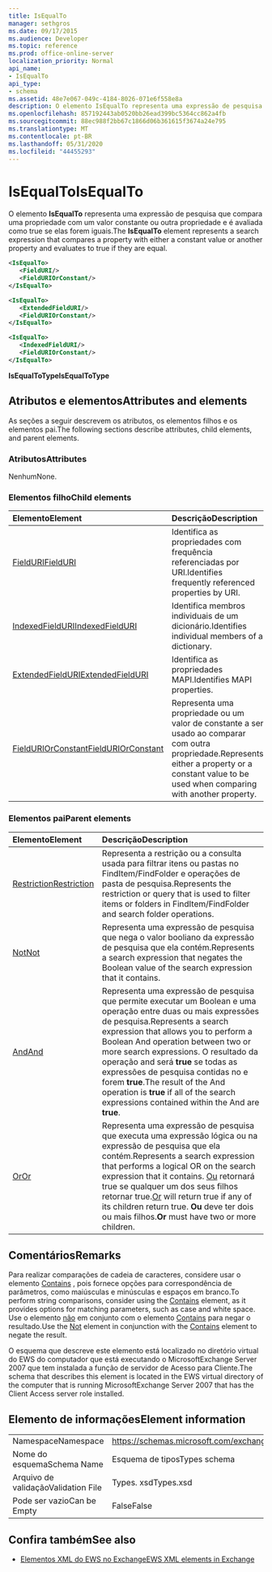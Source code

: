 ```yaml
---
title: IsEqualTo
manager: sethgros
ms.date: 09/17/2015
ms.audience: Developer
ms.topic: reference
ms.prod: office-online-server
localization_priority: Normal
api_name:
- IsEqualTo
api_type:
- schema
ms.assetid: 48e7e067-049c-4184-8026-071e6f558e8a
description: O elemento IsEqualTo representa uma expressão de pesquisa que compara uma propriedade com um valor constante ou outra propriedade e é avaliada como true se elas forem iguais.
ms.openlocfilehash: 857192443ab0520bb26ead399bc5364cc862a4fb
ms.sourcegitcommit: 88ec988f2bb67c1866d06b361615f3674a24e795
ms.translationtype: MT
ms.contentlocale: pt-BR
ms.lasthandoff: 05/31/2020
ms.locfileid: "44455293"
---
```

# <a name="isequalto"></a><span data-ttu-id="dbc23-103">IsEqualTo</span><span class="sxs-lookup"><span data-stu-id="dbc23-103">IsEqualTo</span></span>

<span data-ttu-id="dbc23-104">O elemento **IsEqualTo** representa uma expressão de pesquisa que compara uma propriedade com um valor constante ou outra propriedade e é avaliada como true se elas forem iguais.</span><span class="sxs-lookup"><span data-stu-id="dbc23-104">The **IsEqualTo** element represents a search expression that compares a property with either a constant value or another property and evaluates to true if they are equal.</span></span> 
  
```xml
<IsEqualTo>
   <FieldURI/>
   <FieldURIOrConstant/>
</IsEqualTo>
```

```xml
<IsEqualTo>
   <ExtendedFieldURI/>
   <FieldURIOrConstant/>
</IsEqualTo>
```

```xml
<IsEqualTo>
   <IndexedFieldURI/> 
   <FieldURIOrConstant/>
</IsEqualTo>
```

<span data-ttu-id="dbc23-105">**IsEqualToType**</span><span class="sxs-lookup"><span data-stu-id="dbc23-105">**IsEqualToType**</span></span>

## <a name="attributes-and-elements"></a><span data-ttu-id="dbc23-106">Atributos e elementos</span><span class="sxs-lookup"><span data-stu-id="dbc23-106">Attributes and elements</span></span>

<span data-ttu-id="dbc23-107">As seções a seguir descrevem os atributos, os elementos filhos e os elementos pai.</span><span class="sxs-lookup"><span data-stu-id="dbc23-107">The following sections describe attributes, child elements, and parent elements.</span></span>
  
### <a name="attributes"></a><span data-ttu-id="dbc23-108">Atributos</span><span class="sxs-lookup"><span data-stu-id="dbc23-108">Attributes</span></span>

<span data-ttu-id="dbc23-109">Nenhum</span><span class="sxs-lookup"><span data-stu-id="dbc23-109">None.</span></span>
  
### <a name="child-elements"></a><span data-ttu-id="dbc23-110">Elementos filho</span><span class="sxs-lookup"><span data-stu-id="dbc23-110">Child elements</span></span>

|<span data-ttu-id="dbc23-111">**Elemento**</span><span class="sxs-lookup"><span data-stu-id="dbc23-111">**Element**</span></span>|<span data-ttu-id="dbc23-112">**Descrição**</span><span class="sxs-lookup"><span data-stu-id="dbc23-112">**Description**</span></span>|
|:-----|:-----|
|[<span data-ttu-id="dbc23-113">FieldURI</span><span class="sxs-lookup"><span data-stu-id="dbc23-113">FieldURI</span></span>](fielduri.md) <br/> |<span data-ttu-id="dbc23-114">Identifica as propriedades com frequência referenciadas por URI.</span><span class="sxs-lookup"><span data-stu-id="dbc23-114">Identifies frequently referenced properties by URI.</span></span>  <br/> |
|[<span data-ttu-id="dbc23-115">IndexedFieldURI</span><span class="sxs-lookup"><span data-stu-id="dbc23-115">IndexedFieldURI</span></span>](indexedfielduri.md) <br/> |<span data-ttu-id="dbc23-116">Identifica membros individuais de um dicionário.</span><span class="sxs-lookup"><span data-stu-id="dbc23-116">Identifies individual members of a dictionary.</span></span>  <br/> |
|[<span data-ttu-id="dbc23-117">ExtendedFieldURI</span><span class="sxs-lookup"><span data-stu-id="dbc23-117">ExtendedFieldURI</span></span>](extendedfielduri.md) <br/> |<span data-ttu-id="dbc23-118">Identifica as propriedades MAPI.</span><span class="sxs-lookup"><span data-stu-id="dbc23-118">Identifies MAPI properties.</span></span>  <br/> |
|[<span data-ttu-id="dbc23-119">FieldURIOrConstant</span><span class="sxs-lookup"><span data-stu-id="dbc23-119">FieldURIOrConstant</span></span>](fielduriorconstant.md) <br/> |<span data-ttu-id="dbc23-120">Representa uma propriedade ou um valor de constante a ser usado ao comparar com outra propriedade.</span><span class="sxs-lookup"><span data-stu-id="dbc23-120">Represents either a property or a constant value to be used when comparing with another property.</span></span>  <br/> |
   
### <a name="parent-elements"></a><span data-ttu-id="dbc23-121">Elementos pai</span><span class="sxs-lookup"><span data-stu-id="dbc23-121">Parent elements</span></span>

|<span data-ttu-id="dbc23-122">**Elemento**</span><span class="sxs-lookup"><span data-stu-id="dbc23-122">**Element**</span></span>|<span data-ttu-id="dbc23-123">**Descrição**</span><span class="sxs-lookup"><span data-stu-id="dbc23-123">**Description**</span></span>|
|:-----|:-----|
|[<span data-ttu-id="dbc23-124">Restriction</span><span class="sxs-lookup"><span data-stu-id="dbc23-124">Restriction</span></span>](restriction.md) <br/> |<span data-ttu-id="dbc23-125">Representa a restrição ou a consulta usada para filtrar itens ou pastas no FindItem/FindFolder e operações de pasta de pesquisa.</span><span class="sxs-lookup"><span data-stu-id="dbc23-125">Represents the restriction or query that is used to filter items or folders in FindItem/FindFolder and search folder operations.</span></span>  <br/> |
|[<span data-ttu-id="dbc23-126">Not</span><span class="sxs-lookup"><span data-stu-id="dbc23-126">Not</span></span>](not.md) <br/> |<span data-ttu-id="dbc23-127">Representa uma expressão de pesquisa que nega o valor booliano da expressão de pesquisa que ela contém.</span><span class="sxs-lookup"><span data-stu-id="dbc23-127">Represents a search expression that negates the Boolean value of the search expression that it contains.</span></span>  <br/> |
|[<span data-ttu-id="dbc23-128">And</span><span class="sxs-lookup"><span data-stu-id="dbc23-128">And</span></span>](and.md) <br/> |<span data-ttu-id="dbc23-129">Representa uma expressão de pesquisa que permite executar um Boolean e uma operação entre duas ou mais expressões de pesquisa.</span><span class="sxs-lookup"><span data-stu-id="dbc23-129">Represents a search expression that allows you to perform a Boolean And operation between two or more search expressions.</span></span> <span data-ttu-id="dbc23-130">O resultado da operação and será **true** se todas as expressões de pesquisa contidas no e forem **true**.</span><span class="sxs-lookup"><span data-stu-id="dbc23-130">The result of the And operation is **true** if all of the search expressions contained within the And are **true**.</span></span>  <br/> |
|[<span data-ttu-id="dbc23-131">Or</span><span class="sxs-lookup"><span data-stu-id="dbc23-131">Or</span></span>](or.md) <br/> |<span data-ttu-id="dbc23-132">Representa uma expressão de pesquisa que executa uma expressão lógica ou na expressão de pesquisa que ela contém.</span><span class="sxs-lookup"><span data-stu-id="dbc23-132">Represents a search expression that performs a logical OR on the search expression that it contains.</span></span> <span data-ttu-id="dbc23-133">[Ou](or.md) retornará true se qualquer um dos seus filhos retornar true.</span><span class="sxs-lookup"><span data-stu-id="dbc23-133">[Or](or.md) will return true if any of its children return true.</span></span> <span data-ttu-id="dbc23-134">**Ou** deve ter dois ou mais filhos.</span><span class="sxs-lookup"><span data-stu-id="dbc23-134">**Or** must have two or more children.</span></span>  <br/> |
   
## <a name="remarks"></a><span data-ttu-id="dbc23-135">Comentários</span><span class="sxs-lookup"><span data-stu-id="dbc23-135">Remarks</span></span>

<span data-ttu-id="dbc23-136">Para realizar comparações de cadeia de caracteres, considere usar o elemento [Contains](contains.md) , pois fornece opções para correspondência de parâmetros, como maiúsculas e minúsculas e espaços em branco.</span><span class="sxs-lookup"><span data-stu-id="dbc23-136">To perform string comparisons, consider using the [Contains](contains.md) element, as it provides options for matching parameters, such as case and white space.</span></span> <span data-ttu-id="dbc23-137">Use o elemento [não](not.md) em conjunto com o elemento [Contains](contains.md) para negar o resultado.</span><span class="sxs-lookup"><span data-stu-id="dbc23-137">Use the [Not](not.md) element in conjunction with the [Contains](contains.md) element to negate the result.</span></span> 
  
<span data-ttu-id="dbc23-138">O esquema que descreve este elemento está localizado no diretório virtual do EWS do computador que está executando o MicrosoftExchange Server 2007 que tem instalada a função de servidor de Acesso para Cliente.</span><span class="sxs-lookup"><span data-stu-id="dbc23-138">The schema that describes this element is located in the EWS virtual directory of the computer that is running MicrosoftExchange Server 2007 that has the Client Access server role installed.</span></span>
  
## <a name="element-information"></a><span data-ttu-id="dbc23-139">Elemento de informações</span><span class="sxs-lookup"><span data-stu-id="dbc23-139">Element information</span></span>

|||
|:-----|:-----|
|<span data-ttu-id="dbc23-140">Namespace</span><span class="sxs-lookup"><span data-stu-id="dbc23-140">Namespace</span></span>  <br/> |https://schemas.microsoft.com/exchange/services/2006/types  <br/> |
|<span data-ttu-id="dbc23-141">Nome do esquema</span><span class="sxs-lookup"><span data-stu-id="dbc23-141">Schema Name</span></span>  <br/> |<span data-ttu-id="dbc23-142">Esquema de tipos</span><span class="sxs-lookup"><span data-stu-id="dbc23-142">Types schema</span></span>  <br/> |
|<span data-ttu-id="dbc23-143">Arquivo de validação</span><span class="sxs-lookup"><span data-stu-id="dbc23-143">Validation File</span></span>  <br/> |<span data-ttu-id="dbc23-144">Types. xsd</span><span class="sxs-lookup"><span data-stu-id="dbc23-144">Types.xsd</span></span>  <br/> |
|<span data-ttu-id="dbc23-145">Pode ser vazio</span><span class="sxs-lookup"><span data-stu-id="dbc23-145">Can be Empty</span></span>  <br/> |<span data-ttu-id="dbc23-146">False</span><span class="sxs-lookup"><span data-stu-id="dbc23-146">False</span></span>  <br/> |
   
## <a name="see-also"></a><span data-ttu-id="dbc23-147">Confira também</span><span class="sxs-lookup"><span data-stu-id="dbc23-147">See also</span></span>

- [<span data-ttu-id="dbc23-148">Elementos XML do EWS no Exchange</span><span class="sxs-lookup"><span data-stu-id="dbc23-148">EWS XML elements in Exchange</span></span>](ews-xml-elements-in-exchange.md)


